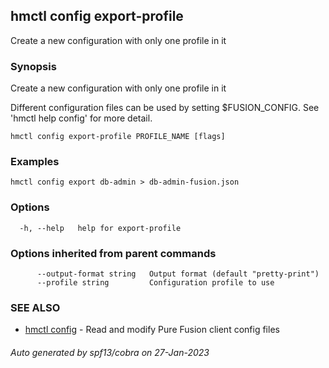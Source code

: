 ## hmctl config export-profile

Create a new configuration with only one profile in it

### Synopsis

Create a new configuration with only one profile in it

Different configuration files can be used by setting $FUSION_CONFIG.
See 'hmctl help config' for more detail.

```
hmctl config export-profile PROFILE_NAME [flags]
```

### Examples

```
hmctl config export db-admin > db-admin-fusion.json
```

### Options

```
  -h, --help   help for export-profile
```

### Options inherited from parent commands

```
      --output-format string   Output format (default "pretty-print")
      --profile string         Configuration profile to use
```

### SEE ALSO

* [hmctl config](hmctl_config.md)	 - Read and modify Pure Fusion client config files

###### Auto generated by spf13/cobra on 27-Jan-2023
